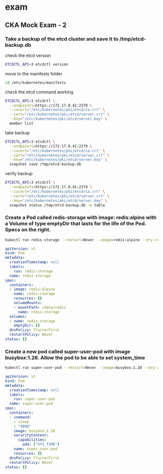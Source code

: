 # exam


## CKA Mock Exam - 2

### Take a backup of the etcd cluster and save it to /tmp/etcd-backup.db

check the etcd version
```bash
ETCDCTL_API=3 etcdctl version
```

move to the manifests folder
```bash
cd /etc/kubernetes/manifests
```

check the etcd command working
```bash
ETCDCTL_API=3 etcdctl \
  --endpoints=https://172.17.0.41:2379 \
  --cacert="/etc/kubernetes/pki/etcd/ca.crt" \
  --cert="/etc/kubernetes/pki/etcd/server.crt" \
  --key="/etc/kubernetes/pki/etcd/server.key" \
  member list
```

take backup
```bash
ETCDCTL_API=3 etcdctl \
  --endpoints=https://172.17.0.41:2379 \
  --cacert="/etc/kubernetes/pki/etcd/ca.crt" \
  --cert="/etc/kubernetes/pki/etcd/server.crt" \
  --key="/etc/kubernetes/pki/etcd/server.key" \
  snapshot save /tmp/etcd-backup.db
```

verify backup
```bash
ETCDCTL_API=3 etcdctl \
  --endpoints=https://172.17.0.41:2379 \
  --cacert="/etc/kubernetes/pki/etcd/ca.crt" \
  --cert="/etc/kubernetes/pki/etcd/server.crt" \
  --key="/etc/kubernetes/pki/etcd/server.key" \
  snapshot status /tmp/etcd-backup.db -w table
```

### Create a Pod called redis-storage with image: redis:alpine with a Volume of type emptyDir that lasts for the life of the Pod. Specs on the right.

```bash
kubectl run redis-storage --restart=Never --image=redis:alpine --dry-run -o yaml
```
```yaml
apiVersion: v1
kind: Pod
metadata:
  creationTimestamp: null
  labels:
    run: redis-storage
  name: redis-storage
spec:
  containers:
  - image: redis:alpine
    name: redis-storage
    resources: {}
    volumeMounts:
    - mountPath: /data/redis
      name: redis-storage
  volumes:
  - name: redis-storage
    emptyDir: {}    
  dnsPolicy: ClusterFirst
  restartPolicy: Never
status: {}
```

### Create a new pod called super-user-pod with image busybox:1.28. Allow the pod to be able to set system_time

```bash
kubectl run super-user-pod --restart=Never --image=busybox:1.28 --dry-run -o yaml --command -- sleep 4800
```
```yaml
apiVersion: v1
kind: Pod
metadata:
  creationTimestamp: null
  labels:
    run: super-user-pod
  name: super-user-pod
spec:
  containers:
  - command:
    - sleep
    - "4800"
    image: busybox:1.28
    securityContext:
      capabilities:
        add: ["SYS_TIME"]
    name: super-user-pod
    resources: {}
  dnsPolicy: ClusterFirst
  restartPolicy: Never
status: {}
```





